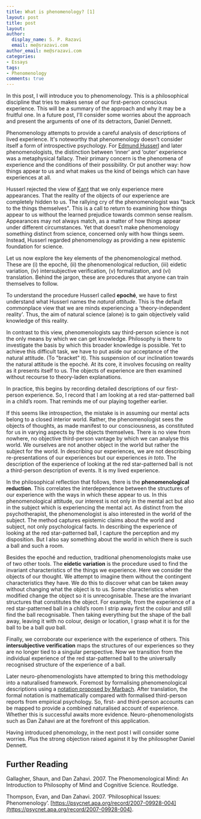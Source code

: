 ```yaml
---
title: What is phenomenology? [1]
layout: post
title: post
layout: 
author:
  display_name: S. P. Razavi
  email: me@srazavi.com
author_email: me@srazavi.com
categories:
- Essays
tags:
- Phenomenology
comments: true
---
```

In this post, I will introduce you to phenomenology. This is a philosophical discipline that tries to makes sense of our first-person conscious experience. This will be a summary of the approach and why it may be a fruitful one. In a future post, I'll consider some worries about the approach and present the arguments of one of its detractors, Daniel Dennett.
<!--more-->
Phenomenology attempts to provide a careful analysis of descriptions of lived experience. It's noteworthy that phenomenology doesn’t consider itself a form of introspective psychology.  For [Edmund Husserl](https://www.iep.utm.edu/husserl/) and later phenomenologists, the distinction between ‘inner’ and ‘outer’ experience was a metaphysical fallacy. Their primary concern is the phenomena of experience and the conditions of their possibility. Or put another way: how things appear to us and what makes us the kind of beings which can have experiences at all. 

Husserl rejected the view of [Kant](https://www.iep.utm.edu/kantview/#SH2c) that we only experience mere appearances. That the reality of the objects of our experience are completely hidden to us. The rallying cry of the phenomenologist was "back to the things themselves". This is a call to return to examining how things appear to us without the learned prejudice towards common sense realism. Appearances may not always match, as a matter of how things appear under different circumstances. Yet that doesn’t make phenomenology something distinct from science, concerned only with how things seem. Instead, Husserl regarded phenomenology as providing a new epistemic foundation for science.

Let us now explore the key elements of the phenomenological method. These are (i) the epoché, (ii) the phenomenological reduction, (iii) eidetic variation, (iv) intersubjective verification, (v) formalization, and (vi) translation. Behind the jargon, these are procedures that anyone can train themselves to follow.

To understand the procedure Husserl called **epoché**, we have to first understand what Husserl names the _natural attitude_.  This is the default commonplace view that we are minds experiencing a 'theory-independent reality'. Thus, the aim of natural science (alone) is to gain objectively valid knowledge of this reality. 

In contrast to this view, phenomenologists say third-person science is not the only means by which we can get knowledge. Philosophy is there to investigate the basis by which this broader knowledge is possible. Yet to achieve this difficult task, we have to put aside our acceptance of the natural attitude. (To "bracket" it). This suspension of our inclination towards the natural attitude is the epoché. At its core, it involves focusing on reality as it presents itself to us. The objects of experience are then examined without recourse to theory-laden explanations. 

In practice, this begins by recording detailed descriptions of our first-person experience. So, I record that I am looking at a red star-patterned ball in a child’s room. That reminds me of our playing together earlier.

If this seems like introspection, the mistake is in assuming our mental acts belong to a closed interior world. Rather, the phenomenologist sees the objects of thoughts, as made manifest to our consciousness, as constituted for us in varying aspects by the objects themselves. There is no view from nowhere, no objective third-person vantage by which we can analyse this world. We ourselves are not another object in the world but rather the subject for the world.  In describing our experiences, we are not describing re-presentations of our experiences but our experiences _in toto_.  The description of the experience of looking at the red star-patterned ball is not a third-person description of events. It is my lived experience.

In the philosophical reflection that follows, there is the **phenomenological reduction**. This correlates the interdependence between the structures of our experience with the ways in which these appear to us. In this phenomenological attitude, our interest is not only in the mental act but also in the subject which is experiencing the mental act. As distinct from the psychotherapist, the phenomenologist is also interested in the world of the subject. The method captures epistemic claims about the world and subject, not only psychological facts. In describing the experience of looking at the red star-patterned ball, I capture the perception and my disposition. But I also say something about the world in which there is such a ball and such a room.

Besides the epoché and reduction, traditional phenomenologists make use of two other tools. The **eidetic variation** is the procedure used to find the invariant characteristics of the things we experience. Here we consider the objects of our thought. We attempt to imagine them without the contingent characteristics they have. We do this to discover what can be taken away without changing what the object is to us. Some characteristics when modified change the object so it is unrecognisable. These are the invariant structures that constitutes the object. For example, from the experience of a red star-patterned ball in a child’s room I strip away first the colour and still find the ball recognisable. Then taking everything but the shape of the ball away, leaving it with no colour, design or location, I grasp what it is for the ball to be a ball _qua_ ball. 

Finally, we corroborate our experience with the experience of others. This **intersubjective verification** maps the structures of our experiences so they are no longer tied to a singular perspective. Now we transition from the individual experience of the red star-patterned ball to the universally recognised structure of the experience of a ball. 

Later neuro-phenomenologists have attempted to bring this methodology into a naturalised framework. Foremost by formalising phenomenological descriptions using a [notation proposed by Marbach](file:///Users/seyedrazavi/Downloads/08_Marbach.pdf). After translation, the formal notation is mathematically compared with formalised third-person reports from empirical psychology. So, first- and third-person accounts can be mapped to provide a combined naturalised account of experience. Whether this is successful awaits more evidence. Neuro-phenomenologists such as Dan Zahavi are at the forefront of this application.

Having introduced phenomology, in the next post I will consider some worries. Plus the strong objection raised against it by the philosopher Daniel Dennett. 

## Further Reading

Gallagher, Shaun, and Dan Zahavi. 2007. The Phenomenological Mind: An Introduction to Philosophy of Mind and Cognitive Science. Routledge.

Thompson, Evan, and Dan Zahavi. 2007. ‘Philosophical Issues: Phenomenology’. [https://psycnet.apa.org/record/2007-09928-004](https://psycnet.apa.org/record/2007-09928-004).
